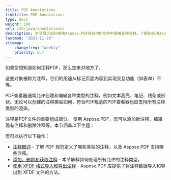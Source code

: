 ```yaml
---
title: PDF Annotations 
linktitle: PDF Annotations
type: docs
weight: 100
url: /zh/java/annotations/
description: 本节展示如何使用Aspose.PDF库在PDF文件中使用各种注释。了解如何用Java绘制、打开或添加注释。
lastmod: "2021-11-26"    
sitemap:
    changefreq: "weekly"
    priority: 0.7
---
```


如果您想知道如何注释PDF，那么您来对地方了。

这些对象被称为注释，它们的用途从标记页面内容到实现交互功能（如表单）不等。

PDF查看器通常允许创建和编辑各种类型的注释，例如文本高亮、笔记、线条或形状。无论可以创建的注释类型如何，符合PDF规范的PDF查看器也应支持所有注释类型的渲染。

注释是PDF文件的重要组成部分。
 使用 Aspose.PDF，您可以添加新注释、编辑现有注释和删除注释等。本节涵盖以下主题：

您可以执行以下操作：

- [注释概述](/pdf/zh/java/overview-of-annotations/) - 了解 PDF 规范定义了哪些类型的注释，以及 Aspose.PDF 支持哪些注释。
- [添加、删除和获取注释](/pdf/zh/java/add-delete-and-get-annotation/) - 本节解释如何处理所有允许的注释类型。
- [使用 XFDF 格式导入和导出注释](/pdf/zh/java/import-export-xfdf/) - Aspose.PDF 库提供了将注释数据导入和导出到 XFDF 文件的方法。